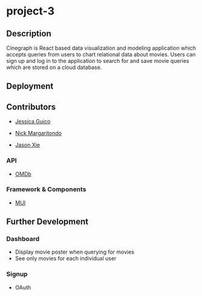# project-3

## Description

Cinegraph is React based data visualization and modeling application which accepts queries from users to chart relational data about movies. Users can sign up and log in to the application to search for and save movie queries which are stored on a cloud database.

## Deployment

## Contributors

-   [Jessica Guico](https://github.com/jessicamcg)

-   [Nick Margaritondo](https://github.com/Nickm615)

-   [Jason Xie](https://github.com/jasonluxie)

### API

-   [OMDb](http://www.omdbapi.com/)

### Framework & Components

-   [MUI](https://mui.com/)

## Further Development

### Dashboard

-   Display movie poster when querying for movies
-   See only movies for each individual user

### Signup

-   OAuth
